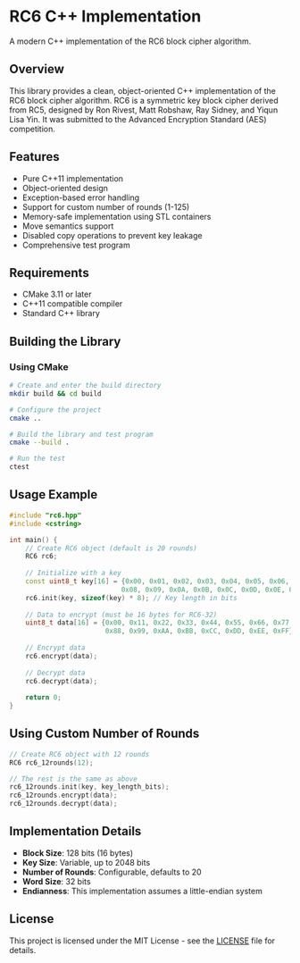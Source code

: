 # RC6 C++ Implementation

A modern C++ implementation of the RC6 block cipher algorithm.

## Overview

This library provides a clean, object-oriented C++ implementation of the RC6 block cipher algorithm. RC6 is a symmetric key block cipher derived from RC5, designed by Ron Rivest, Matt Robshaw, Ray Sidney, and Yiqun Lisa Yin. It was submitted to the Advanced Encryption Standard (AES) competition.

## Features

- Pure C++11 implementation
- Object-oriented design
- Exception-based error handling
- Support for custom number of rounds (1-125)
- Memory-safe implementation using STL containers
- Move semantics support
- Disabled copy operations to prevent key leakage
- Comprehensive test program

## Requirements

- CMake 3.11 or later
- C++11 compatible compiler
- Standard C++ library

## Building the Library

### Using CMake

```bash
# Create and enter the build directory
mkdir build && cd build

# Configure the project
cmake ..

# Build the library and test program
cmake --build .

# Run the test
ctest
```

## Usage Example

```cpp
#include "rc6.hpp"
#include <cstring>

int main() {
    // Create RC6 object (default is 20 rounds)
    RC6 rc6;
    
    // Initialize with a key
    const uint8_t key[16] = {0x00, 0x01, 0x02, 0x03, 0x04, 0x05, 0x06, 0x07, 
                            0x08, 0x09, 0x0A, 0x0B, 0x0C, 0x0D, 0x0E, 0x0F};
    rc6.init(key, sizeof(key) * 8); // Key length in bits
    
    // Data to encrypt (must be 16 bytes for RC6-32)
    uint8_t data[16] = {0x00, 0x11, 0x22, 0x33, 0x44, 0x55, 0x66, 0x77, 
                        0x88, 0x99, 0xAA, 0xBB, 0xCC, 0xDD, 0xEE, 0xFF};
    
    // Encrypt data
    rc6.encrypt(data);
    
    // Decrypt data
    rc6.decrypt(data);
    
    return 0;
}
```

## Using Custom Number of Rounds

```cpp
// Create RC6 object with 12 rounds
RC6 rc6_12rounds(12);

// The rest is the same as above
rc6_12rounds.init(key, key_length_bits);
rc6_12rounds.encrypt(data);
rc6_12rounds.decrypt(data);
```

## Implementation Details

- **Block Size**: 128 bits (16 bytes)
- **Key Size**: Variable, up to 2048 bits
- **Number of Rounds**: Configurable, defaults to 20
- **Word Size**: 32 bits
- **Endianness**: This implementation assumes a little-endian system

## License

This project is licensed under the MIT License - see the [LICENSE](LICENSE) file for details.
